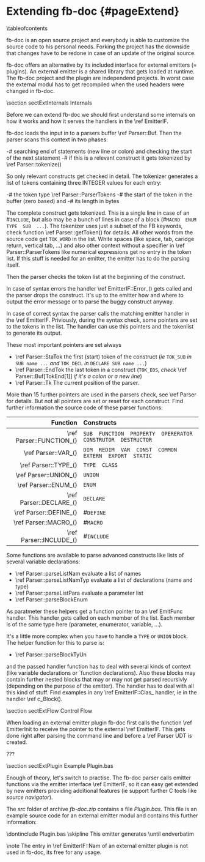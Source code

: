 Extending fb-doc  {#pageExtend}
================
\tableofcontents

fb-doc is an open source project and everybody is able to customize the
source code to his personal needs. Forking the project has the downside
that changes have to be redone in case of an update of the original
source.

fb-doc offers an alternative by its included interface for external
emitters (= plugins). An external emitter is a shared library that gets
loaded at runtime. The fb-doc project and the plugin are independend
projects. In worst case the external modul has to get recompiled when
the used headers were changed in fb-doc.

\section sectExtInternals Internals

Before we can extend fb-doc we should first understand some internals
on how it works and how it serves the handlers in the \ref EmitterIF.

fb-doc loads the input in to a parsers buffer \ref Parser::Buf. Then
the parser scans this context in two phases:

-# searching end of statements (new line or colon) and checking the
   start of the next statement
-# if this is a relevant construct it gets tokenized by \ref
   Parser::tokenize()

So only relevant constructs get checked in detail. The tokenizer
generates a list of tokens containing three INTEGER values for each
entry:

-# the token type \ref Parser::ParserTokens
-# the start of the token in the buffer (zero based) and
-# its length in bytes

The complete construct gets tokenized. This is a single line in case of
an \#`INCLUDE`, but also may be a bunch of lines in case of a block
(\#`MACRO  ENUM  TYPE  SUB  ...`). The tokenizer uses just a subset of
the FB keywords, check function \ref Parser::getToken() for details.
All other words from the source code get `TOK_WORD` in the list. White
spaces (like space, tab, caridge return, vertical tab, ...) and also
other context without a specifier in \ref Parser::ParserTokens like
numerical expressions get no entry in the token list. If this stuff is
needed for an emitter, the emitter has to do the parsing itself.

Then the parser checks the token list at the beginning of the construct.

In case of syntax errors the handler \ref EmitterIF::Error_() gets
called and the parser drops the construct. It's up to the emitter how
and where to output the error message or to parse the buggy construct
anyway.

In case of correct syntax the parser calls the matching emitter handler
in the \ref EmitterIF. Priviously, during the syntax check, some
pointers are set to the tokens in the list. The handler can use this
pointers and the tokenlist to generate its output.

These most important pointers are set always

- \ref Parser::StaTok the first (start) token of the construct (*ie*
  `TOK_SUB` *in* `SUB name ...` *and* `TOK_DECL` *in* `DECLARE SUB
  name ...`)
- \ref Parser::EndTok the last token in a construct (`TOK_EOS`, *check*
  \ref Parser::Buf[TokEnd[1]] <em>if it's a colon or a new line</em>)
- \ref Parser::Tk The current position of the parser.

More than 15 further pointers are used in the parsers check, see \ref
Parser for details. But not all pointers are set or reset for each
construct. Find further information the source code of these parser
functions:

|                 Function | Constructs                                                     |
| -----------------------: | :------------------------------------------------------------- |
| \ref Parser::FUNCTION_() | `SUB  FUNCTION  PROPERTY  OPERERATOR  CONSTRUTOR  DESTRUCTOR` |
| \ref Parser::VAR_()      | `DIM  REDIM  VAR  CONST  COMMON  EXTERN  EXPORT  STATIC`      |
| \ref Parser::TYPE_()     | `TYPE  CLASS`                                                 |
| \ref Parser::UNION_()    | `UNION`                                                       |
| \ref Parser::ENUM_()     | `ENUM`                                                        |
| \ref Parser::DECLARE_()  | `DECLARE`                                                     |
| \ref Parser::DEFINE_()   | \#`DEFINE`                                                    |
| \ref Parser::MACRO_()    | \#`MACRO`                                                     |
| \ref Parser::INCLUDE_()  | \#`INCLUDE`                                                   |

Some functions are available to parse advanced constructs like lists of
several variable declarations:

- \ref Parser::parseListNam evaluate a list of names
- \ref Parser::parseListNamTyp evaluate a list of declarations (name and type)
- \ref Parser::parseListPara evaluate a parameter list
- \ref Parser::parseBlockEnum 

As paratmeter these helpers get a function pointer to an \ref EmitFunc
handler. This handler gets called on each member of the list. Each
member is of the same type here (parameter, enumerator, variable, ...).

It's a little more complex when you have to handle a `TYPE` or
`UNION` block. The helper function for this to parse is:

- \ref Parser::parseBlockTyUn

and the passed handler function has to deal with several kinds of
context (like variable declarations or `function declarations). Also
these blocks may contain further nested blocks that may or may not get
parsed recursivly (depending on the purpose of the emitter). The
handler has to deal with all this kind of stuff. Find examples in any
\ref EmitterIF::Clas_ handler, ie in the handler \ref c_Block().


\section sectExtFlow Control Flow

When loading an external emitter plugin fb-doc first calls the function
\ref EmitterInit to receive the pointer to the external \ref EmitterIF.
This gets done right after parsing the command line and before a \ref
Parser UDT is created.

???


\section sectExtPlugin Example Plugin.bas

Enough of theory, let's switch to practise. The fb-doc parser calls
emitter functions via the emitter interface \ref EmitterIF, so it can
easy get extended by new emitters providing additional features (ie
support further C tools like <em>source navigator</em>).

The *src* folder of archive *fb-doc.zip* contains a file *Plugin.bas*.
This file is an example source code for an external emitter modul and
contains this further information:

\dontinclude Plugin.bas
\skipline This emitter generates
\until endverbatim

\note The entry in \ref EmitterIF::Nam of an external emitter plugin is
       not used in fb-doc, its free for any usage.
